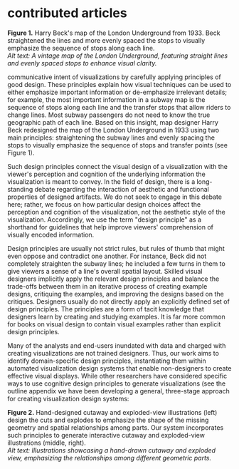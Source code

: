 # contributed articles

**Figure 1.** Harry Beck's map of the London Underground from 1933. Beck straightened the lines and more evenly spaced the stops to visually emphasize the sequence of stops along each line.  
*Alt text: A vintage map of the London Underground, featuring straight lines and evenly spaced stops to enhance visual clarity.*

communicative intent of visualizations by carefully applying principles of good design. These principles explain how visual techniques can be used to either emphasize important information or de-emphasize irrelevant details; for example, the most important information in a subway map is the sequence of stops along each line and the transfer stops that allow riders to change lines. Most subway passengers do not need to know the true geographic path of each line. Based on this insight, map designer Harry Beck redesigned the map of the London Underground in 1933 using two main principles: straightening the subway lines and evenly spacing the stops to visually emphasize the sequence of stops and transfer points (see Figure 1).

Such design principles connect the visual design of a visualization with the viewer's perception and cognition of the underlying information the visualization is meant to convey. In the field of design, there is a long-standing debate regarding the interaction of aesthetic and functional properties of designed artifacts. We do not seek to engage in this debate here; rather, we focus on how particular design choices affect the perception and cognition of the visualization, not the aesthetic style of the visualization. Accordingly, we use the term "design principle" as a shorthand for guidelines that help improve viewers' comprehension of visually encoded information.

Design principles are usually not strict rules, but rules of thumb that might even oppose and contradict one another. For instance, Beck did not completely straighten the subway lines; he included a few turns in them to give viewers a sense of a line's overall spatial layout. Skilled visual designers implicitly apply the relevant design principles and balance the trade-offs between them in an iterative process of creating example designs, critiquing the examples, and improving the designs based on the critiques. Designers usually do not directly apply an explicitly defined set of design principles. The principles are a form of tacit knowledge that designers learn by creating and studying examples. It is far more common for books on visual design to contain visual examples rather than explicit design principles.

Many of the analysts and end-users inundated with data and charged with creating visualizations are not trained designers. Thus, our work aims to identify domain-specific design principles, instantiating them within automated visualization design systems that enable non-designers to create effective visual displays. While other researchers have considered specific ways to use cognitive design principles to generate visualizations (see the outline appendix we have been developing a general, three-stage approach for creating visualization design systems:

**Figure 2.** Hand-designed cutaway and exploded-view illustrations (left) design the cuts and explodes to emphasize the shape of the missing geometry and spatial relationships among parts. Our system incorporates such principles to generate interactive cutaway and exploded-view illustrations (middle, right).  
*Alt text: Illustrations showcasing a hand-drawn cutaway and exploded view, emphasizing the relationships among different geometric parts.*